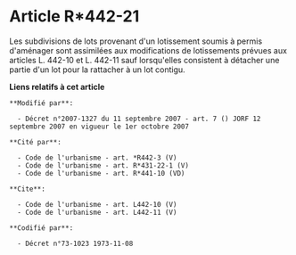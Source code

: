 # Article R*442-21

Les subdivisions de lots provenant d'un lotissement soumis à permis d'aménager sont assimilées aux modifications de
lotissements prévues aux articles L. 442-10 et L. 442-11 sauf lorsqu'elles consistent à détacher une partie d'un lot pour la
rattacher à un lot contigu.

**Liens relatifs à cet article**

	**Modifié par**:

	  - Décret n°2007-1327 du 11 septembre 2007 - art. 7 () JORF 12 septembre 2007 en vigueur le 1er octobre 2007

	**Cité par**:

	  - Code de l'urbanisme - art. *R442-3 (V)
	  - Code de l'urbanisme - art. R*431-22-1 (V)
	  - Code de l'urbanisme - art. R*441-10 (VD)

	**Cite**:

	  - Code de l'urbanisme - art. L442-10 (V)
	  - Code de l'urbanisme - art. L442-11 (V)

	**Codifié par**:

	  - Décret n°73-1023 1973-11-08
